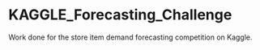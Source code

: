 # KAGGLE_Forecasting_Challenge
Work done for the store item demand forecasting competition on Kaggle.
